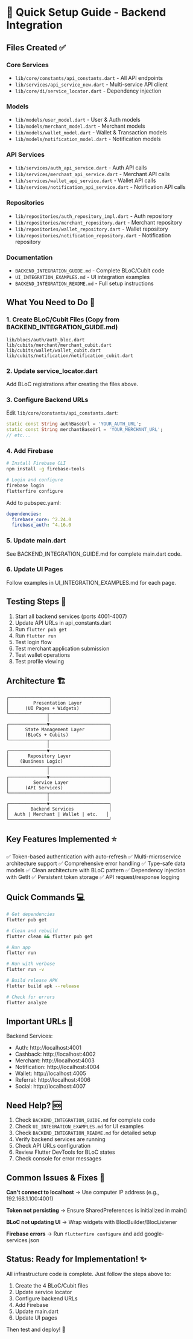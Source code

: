# 🚀 Quick Setup Guide - Backend Integration

## Files Created ✅

### Core Services
- `lib/core/constants/api_constants.dart` - All API endpoints
- `lib/services/api_service_new.dart` - Multi-service API client
- `lib/core/di/service_locator.dart` - Dependency injection

### Models
- `lib/models/user_model.dart` - User & Auth models
- `lib/models/merchant_model.dart` - Merchant models
- `lib/models/wallet_model.dart` - Wallet & Transaction models
- `lib/models/notification_model.dart` - Notification models

### API Services
- `lib/services/auth_api_service.dart` - Auth API calls
- `lib/services/merchant_api_service.dart` - Merchant API calls
- `lib/services/wallet_api_service.dart` - Wallet API calls
- `lib/services/notification_api_service.dart` - Notification API calls

### Repositories
- `lib/repositories/auth_repository_impl.dart` - Auth repository
- `lib/repositories/merchant_repository.dart` - Merchant repository
- `lib/repositories/wallet_repository.dart` - Wallet repository
- `lib/repositories/notification_repository.dart` - Notification repository

### Documentation
- `BACKEND_INTEGRATION_GUIDE.md` - Complete BLoC/Cubit code
- `UI_INTEGRATION_EXAMPLES.md` - UI integration examples
- `BACKEND_INTEGRATION_README.md` - Full setup instructions

## What You Need to Do 📝

### 1. Create BLoC/Cubit Files (Copy from BACKEND_INTEGRATION_GUIDE.md)
```
lib/blocs/auth/auth_bloc.dart
lib/cubits/merchant/merchant_cubit.dart
lib/cubits/wallet/wallet_cubit.dart
lib/cubits/notification/notification_cubit.dart
```

### 2. Update service_locator.dart
Add BLoC registrations after creating the files above.

### 3. Configure Backend URLs
Edit `lib/core/constants/api_constants.dart`:
```dart
static const String authBaseUrl = 'YOUR_AUTH_URL';
static const String merchantBaseUrl = 'YOUR_MERCHANT_URL';
// etc...
```

### 4. Add Firebase
```bash
# Install Firebase CLI
npm install -g firebase-tools

# Login and configure
firebase login
flutterfire configure
```

Add to pubspec.yaml:
```yaml
dependencies:
  firebase_core: ^2.24.0
  firebase_auth: ^4.16.0
```

### 5. Update main.dart
See BACKEND_INTEGRATION_GUIDE.md for complete main.dart code.

### 6. Update UI Pages
Follow examples in UI_INTEGRATION_EXAMPLES.md for each page.

## Testing Steps 🧪

1. Start all backend services (ports 4001-4007)
2. Update API URLs in api_constants.dart
3. Run `flutter pub get`
4. Run `flutter run`
5. Test login flow
6. Test merchant application submission
7. Test wallet operations
8. Test profile viewing

## Architecture 🏗️

```
┌─────────────────────────────────────┐
│         Presentation Layer          │
│      (UI Pages + Widgets)           │
└──────────────┬──────────────────────┘
               │
┌──────────────▼──────────────────────┐
│      State Management Layer         │
│      (BLoCs + Cubits)               │
└──────────────┬──────────────────────┘
               │
┌──────────────▼──────────────────────┐
│       Repository Layer              │
│    (Business Logic)                 │
└──────────────┬──────────────────────┘
               │
┌──────────────▼──────────────────────┐
│         Service Layer               │
│      (API Services)                 │
└──────────────┬──────────────────────┘
               │
┌──────────────▼──────────────────────┐
│        Backend Services             │
│  Auth | Merchant | Wallet | etc.   │
└─────────────────────────────────────┘
```

## Key Features Implemented ⭐

✅ Token-based authentication with auto-refresh
✅ Multi-microservice architecture support
✅ Comprehensive error handling
✅ Type-safe data models
✅ Clean architecture with BLoC pattern
✅ Dependency injection with GetIt
✅ Persistent token storage
✅ API request/response logging

## Quick Commands 💻

```bash
# Get dependencies
flutter pub get

# Clean and rebuild
flutter clean && flutter pub get

# Run app
flutter run

# Run with verbose
flutter run -v

# Build release APK
flutter build apk --release

# Check for errors
flutter analyze
```

## Important URLs 🔗

Backend Services:
- Auth: http://localhost:4001
- Cashback: http://localhost:4002
- Merchant: http://localhost:4003
- Notification: http://localhost:4004
- Wallet: http://localhost:4005
- Referral: http://localhost:4006
- Social: http://localhost:4007

## Need Help? 🆘

1. Check `BACKEND_INTEGRATION_GUIDE.md` for complete code
2. Check `UI_INTEGRATION_EXAMPLES.md` for UI examples
3. Check `BACKEND_INTEGRATION_README.md` for detailed setup
4. Verify backend services are running
5. Check API URLs configuration
6. Review Flutter DevTools for BLoC states
7. Check console for error messages

## Common Issues & Fixes 🔧

**Can't connect to localhost**
→ Use computer IP address (e.g., 192.168.1.100:4001)

**Token not persisting**
→ Ensure SharedPreferences is initialized in main()

**BLoC not updating UI**
→ Wrap widgets with BlocBuilder/BlocListener

**Firebase errors**
→ Run `flutterfire configure` and add google-services.json

## Status: Ready for Implementation! ✨

All infrastructure code is complete. Just follow the steps above to:
1. Create the 4 BLoC/Cubit files
2. Update service locator
3. Configure backend URLs
4. Add Firebase
5. Update main.dart
6. Update UI pages

Then test and deploy! 🚀
